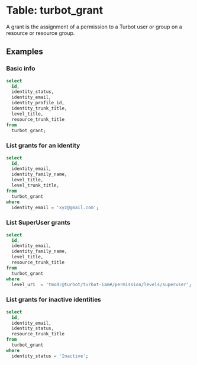 # Table: turbot_grant

A grant is the assignment of a permission to a Turbot user or group on a resource or resource group. 

## Examples

### Basic info

```sql
select
  id,
  identity_status,
  identity_email,
  identity_profile_id,
  identity_trunk_title,
  level_title,
  resource_trunk_title
from
  turbot_grant;
```

### List grants for an identity

```sql
select
  id,
  identity_email,
  identity_family_name,
  level_title,
  level_trunk_title,
from
  turbot_grant
where
  identity_email = 'xyz@gmail.com';
```

### List SuperUser grants

```sql
select
  id,
  identity_email,
  identity_family_name,
  level_title,
  resource_trunk_title
from
  turbot_grant
where
  level_uri  = 'tmod:@turbot/turbot-iam#/permission/levels/superuser';
```

### List grants for inactive identities

```sql
select
  id,
  identity_email,
  identity_status,
  resource_trunk_title
from
  turbot_grant
where
  identity_status = 'Inactive';
```
